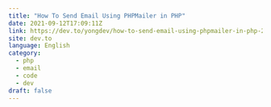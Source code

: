 ```yaml
---
title: "How To Send Email Using PHPMailer in PHP"
date: 2021-09-12T17:09:11Z
link: https://dev.to/yongdev/how-to-send-email-using-phpmailer-in-php-23pk?utm_medium=RSS&utm_source=news.12bit.vn
site: dev.to
language: English
category:
  - php
  - email
  - code
  - dev
draft: false
---
```

